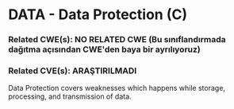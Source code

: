 # DATA - Data Protection (C)

### Related CWE(s): NO RELATED CWE (Bu sınıflandırmada dağıtma açısından CWE'den baya bir ayrılıyoruz)
### Related CVE(s): ARAŞTIRILMADI

Data Protection covers weaknesses which happens while storage, processing, and transmission of data.